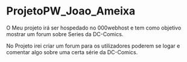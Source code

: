 # ProjetoPW_Joao_Ameixa

O Meu projeto irá ser hospedado no 000webhost e tem como objetivo mostrar um forum sobre Series da DC-Comics.

No Projeto irei criar um forum para os utilizadores poderem se logar e comentar algo sobre uma certa série da DC-Comics.
